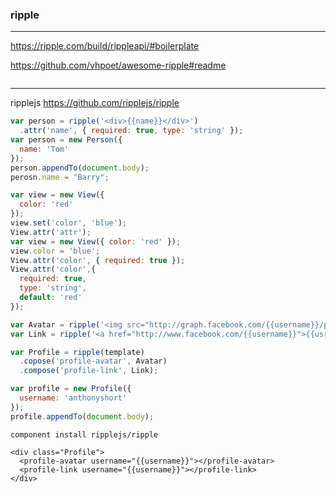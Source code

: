 ### ripple
---
https://ripple.com/build/rippleapi/#boilerplate



https://github.com/vhpoet/awesome-ripple#readme

```
```

---
ripplejs
https://github.com/ripplejs/ripple

```js
var person = ripple('<div>{{name}}</div>')
  .attr('name', { required: true, type: 'string' });
var person = new Person({
  name: 'Tom'
});
person.appendTo(document.body);
perosn.name = "Barry";

var view = new View({
  color: 'red'
});
view.set('color', 'blue');
View.attr('attr');
var view = new View({ color: 'red' });
view.color = 'blue';
View.attr('color', { required: true });
View.attr('color',{
  required: true,
  type: 'string',
  default: 'red'
});

var Avatar = ripple('<img src="http://graph.facebook.com/{{username}}/profile" />');
var Link = ripple('<a href="http://www.facebook.com/{{username}}">{{usrename}}</a>');

var Profile = ripple(template)
  .copose('profile-avatar', Avatar)
  .compose('profile-link', Link);

var profile = new Profile({
  username: 'anthonyshort'
});
profile.appendTo(document.body);
```

```
component install ripplejs/ripple
```

```
<div class="Profile">
  <profile-avatar username="{{username}}"></profile-avatar>
  <profile-link username="{{username}}"></profile-link>
</div>
```

